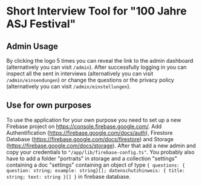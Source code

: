# Short Interview Tool for "100 Jahre ASJ Festival"

## Admin Usage
By clicking the logo 5 times you can reveal the link to the admin dashboard (alternatively you can visit `/admin`). After successfully logging in you can inspect all the sent in interviews (alternatively you can visit `/admin/einsendungen`) or change the questions or the privacy policy (alternatively you can visit `/admin/einstellungen`).

## Use for own purposes
To use the application for your own purpose you need to set up a new Firebase project on https://console.firebase.google.com/. Add Authentification (https://firebase.google.com/docs/auth), Firestore Database (https://firebase.google.com/docs/firestore) and Storage (https://firebase.google.com/docs/storage). After that add a new admin and copy your credentials to `"/app/lib/firebase-config.ts"`. You probably also have to add a folder "portraits" in storage and a collection "settings" containing a doc "settings" containing an object of type `{ questions: { question: string; example: string}[]; datenschutzhinweis: { title: string; text: string }[] }` in firebase database.
